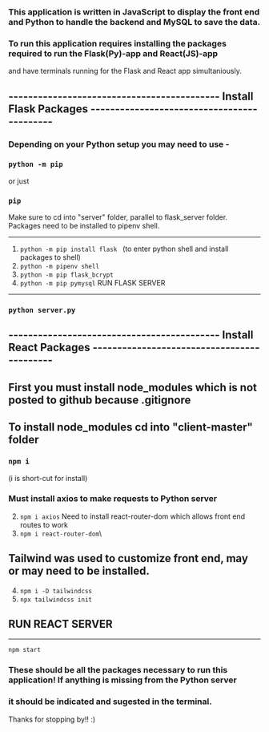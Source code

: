 ### This application is written in JavaScript to display the front end and Python to handle the backend and MySQL to save the data.

### To run this application requires installing the packages required to run the Flask(Py)-app and React(JS)-app 
and have terminals running for the Flask and React app simultaniously. 

## ------------------------------------------- Install Flask Packages -------------------------------------------
### Depending on your Python setup you may need to use -

### `python -m pip`
  or just 
### `pip`

Make sure to cd into "server" folder, parallel to flask_server folder.
Packages need to be installed to pipenv shell.
______________________________________________________________________
1. `python -m pip install flask `
(to enter python shell and install packages to shell)
2. `python -m pipenv shell`
3. `python -m pip flask_bcrypt`
4. `python -m pip pymysql`
RUN FLASK SERVER
----------------
### `python server.py`

## ------------------------------------------- Install React Packages -------------------------------------------
## First you must install node_modules which is not posted to github because .gitignore
## To install node_modules cd into "client-master" folder
### `npm i`
(i is short-cut for install)

### Must install axios to make requests to Python server
2. `npm i axios`
Need to install react-router-dom which allows front end routes to work
3. `npm i react-router-dom`\

## Tailwind was used to customize front end, may or may need to be installed. 
4. `npm i -D tailwindcss`
5. `npx tailwindcss init`
## RUN REACT SERVER
----------------
`npm start`

### These should be all the packages necessary to run this application! If anything is missing from the Python server 
### it should be indicated and sugested in the terminal. 

Thanks for stopping by!! :)
 
